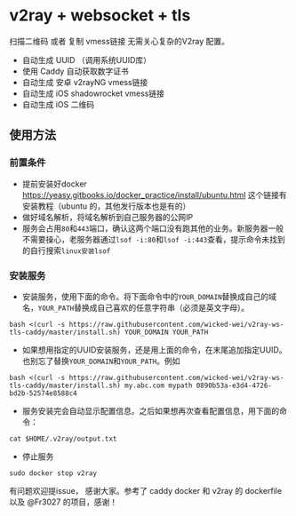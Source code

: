 # v2ray + websocket + tls

扫描二维码 或者 复制 vmess链接 无需关心复杂的V2ray 配置。

- 自动生成 UUID （调用系统UUID库）
- 使用 Caddy 自动获取数字证书
- 自动生成 安卓 v2rayNG vmess链接
- 自动生成 iOS shadowrocket vmess链接
- 自动生成 iOS 二维码

## 使用方法
### 前置条件
 - 提前安装好docker https://yeasy.gitbooks.io/docker_practice/install/ubuntu.html 这个链接有安装教程（ubuntu 的，其他发行版本也是有的）
 - 做好域名解析，将域名解析到自己服务器的公网IP
 - 服务会占用`80`和`443`端口，确认这两个端口没有跑其他的业务。新服务器一般不需要操心，老服务器通过`lsof -i:80`和`lsof -i:443`查看，提示命令未找到的自行搜索`linux安装lsof`

### 安装服务
 * 安装服务，使用下面的命令。将下面命令中的`YOUR_DOMAIN`替换成自己的域名，`YOUR_PATH`替换成自己喜欢的任意字符串（必须是英文字母）。

```
bash <(curl -s https://raw.githubusercontent.com/wicked-wei/v2ray-ws-tls-caddy/master/install.sh) YOUR_DOMAIN YOUR_PATH
```
* 如果想用指定的UUID安装服务，还是用上面的命令，在末尾追加指定UUID。也别忘了替换`YOUR_DOMAIN`和`YOUR_PATH`。例如
```
bash <(curl -s https://raw.githubusercontent.com/wicked-wei/v2ray-ws-tls-caddy/master/install.sh) my.abc.com mypath 0890b53a-e3d4-4726-bd2b-52574e8588c4
```
* 服务安装完会自动显示配置信息。之后如果想再次查看配置信息，用下面的命令：
```
cat $HOME/.v2ray/output.txt
```
* 停止服务
```
sudo docker stop v2ray
```

有问题欢迎提issue， 感谢大家。参考了 caddy docker 和 v2ray 的 dockerfile 以及 @Fr3027 的项目，感谢！
